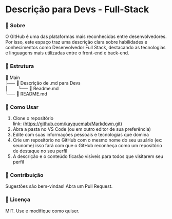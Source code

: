 # Descrição para Devs - Full-Stack

### 📌 Sobre

O GitHub é uma das plataformas mais reconhecidas entre desenvolvedores. Por isso, este espaço traz uma descrição clara sobre habilidades e conhecimentos como Desenvolvedor Full Stack, destacando as tecnologias e linguagens mais utilizadas entre o front-end e back-end.

### 📂 Estrutura

📂 Main<br>
├── 📂 Descrição de .md para Devs<br>
│&nbsp;&nbsp;&nbsp;&nbsp;&nbsp;&nbsp;&nbsp;&nbsp;└── 📄 Readme.md<br>
└── 📄 README.md<br>

### 🚀 Como Usar

1. Clone o repositório <br>
link: (https://github.com/kayquemab/Markdown.git)
2. Abra a pasta no VS Code (ou em outro editor de sua preferência)
3. Edite com suas informações pessoais e tecnologias que domina
4. Crie um repositório no GitHub com o mesmo nome do seu usuário (ex: seunome)
isso fará com que o GitHub reconheça como um repositório de destaque no seu perfil
5. A descrição e o conteúdo ficarão visíveis para todos que visitarem seu perfil

### 🤝 Contribuição

Sugestões são bem-vindas! Abra um Pull Request.

### 📜 Licença

MIT. Use e modifique como quiser.

